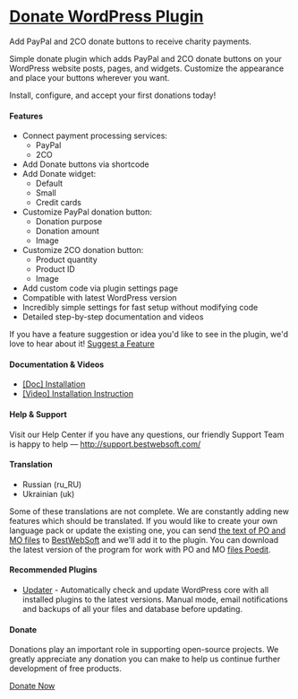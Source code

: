 <a href="http://bestwebsoft.com/products/wordpress/plugins/donate/" target=_blank>Donate WordPress Plugin</a>
========================

Add PayPal and 2CO donate buttons to receive charity payments.

<p>Simple donate plugin which adds PayPal and 2CO donate buttons on your WordPress website posts, pages, and widgets. Customize the appearance and place your buttons wherever you want.</p>

<p>Install, configure, and accept your first donations today!</p>


<div class='video'></div>


<h4>Features</h4>

<ul>
<li>Connect payment processing services:

<ul>
<li>PayPal</li>
<li>2CO</li>
</ul></li>
<li>Add Donate buttons via shortcode</li>
<li>Add Donate widget:

<ul>
<li>Default</li>
<li>Small</li>
<li>Credit cards</li>
</ul></li>
<li>Customize PayPal donation button:

<ul>
<li>Donation purpose</li>
<li>Donation amount</li>
<li>Image</li>
</ul></li>
<li>Customize 2CO donation button:

<ul>
<li>Product quantity</li>
<li>Product ID</li>
<li>Image</li>
</ul></li>
<li>Add custom code via plugin settings page</li>
<li>Compatible with latest WordPress version</li>
<li>Incredibly simple settings for fast setup without modifying code</li>
<li>Detailed step-by-step documentation and videos</li>
</ul>

<p>If you have a feature suggestion or idea you'd like to see in the plugin, we'd love to hear about it! <a href="http://support.bestwebsoft.com/hc/en-us/requests/new">Suggest a Feature</a></p>

<h4>Documentation &#38; Videos</h4>

<ul>
<li><a href="https://docs.google.com/document/d/1cVBfBEzjHVwu1JDEr81ARZelUz_N-tZj7g3yA7LT_8w/">[Doc] Installation</a></li>
<li><a href="http://www.youtube.com/watch?v=vqbItGXpwuk">[Video] Installation Instruction</a></li>
</ul>

<h4>Help &#38; Support</h4>

<p>Visit our Help Center if you have any questions, our friendly Support Team is happy to help &#8212; <a href="http://support.bestwebsoft.com/">http://support.bestwebsoft.com/</a></p>

<h4>Translation</h4>

<ul>
<li>Russian (ru_RU)</li>
<li>Ukrainian (uk)</li>
</ul>

<p>Some of these translations are not complete. We are constantly adding new features which should be translated. If you would like to create your own language pack or update the existing one, you can send <a href="http://codex.wordpress.org/Translating_WordPress">the text of PO and MO files</a> to <a href="http://support.bestwebsoft.com/hc/en-us/requests/new">BestWebSoft</a> and we'll add it to the plugin. You can download the latest version of the program for work with PO and MO <a href="http://www.poedit.net/download.php">files Poedit</a>.</p>

<h4>Recommended Plugins</h4>

<ul>
<li><a href="http://bestwebsoft.com/products/wordpress/plugins/updater/?k=613962505e24bb2b58c58becdb22c91c">Updater</a> - Automatically check and update WordPress core with all installed plugins to the latest versions. Manual mode, email notifications and backups of all your files and database before updating.</li>
</ul>

<h4>Donate</h4>

<p>Donations play an important role in supporting open-source projects. We greatly appreciate any donation you can make to help us continue further development of free products.</p>

<p><a href="http://bestwebsoft.com/donate/">Donate Now</a></p>